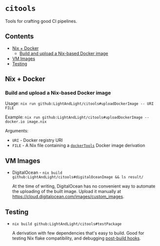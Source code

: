 <!-- omit in toc -->
# `citools`

Tools for crafting good CI pipelines.

<!-- omit in toc -->
## Contents

* [Nix + Docker](#nix--docker)
  * [Build and upload a Nix-based Docker image](#build-and-upload-a-nix-based-docker-image)
* [VM Images](#vm-images)
* [Testing](#testing)

## Nix + Docker

### Build and upload a Nix-based Docker image

Usage: `nix run github:LightAndLight/citools#uploadDockerImage -- URI FILE`

Example: `nix run github:LightAndLight/citools#uploadDockerImage -- docker.io image.nix`

Arguments:

* `URI` - Docker registry URI
* `FILE` - A Nix file containing a
  [`dockerTools`](https://nixos.org/manual/nixpkgs/stable/#sec-pkgs-dockerTools) Docker image derivation
  
## VM Images

* DigitalOcean - `nix build github:LightAndLight/citools#digitalOceanImage && ls result/`

  At the time of writing, DigitalOcean has no convenient way to automate the uploading of the built image.
  Upload it manually at <https://cloud.digitalocean.com/images/custom_images>.

## Testing

* `nix build github:LightAndLight/citools#testPackage`

  A derivation with few dependencies that's easy to build. Good for testing Nix flake
  compatibility, and debugging
  [post-build hooks](https://nixos.org/manual/nix/stable/advanced-topics/post-build-hook).